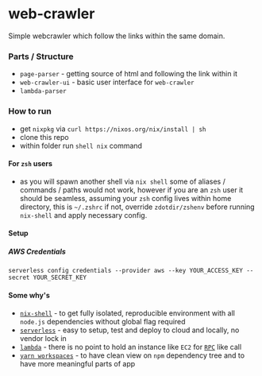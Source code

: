 # web-crawler

Simple webcrawler which follow the links within the same domain.

### Parts / Structure
- `page-parser` - getting source of html and following the link within it
- `web-crawler-ui` - basic user interface for `web-crawler`
- `lambda-parser`

### How to run
* get `nixpkg` via `curl https://nixos.org/nix/install | sh`
* clone this repo
* within folder run `shell nix` command

#### For `zsh` users
* as you will spawn another shell via `nix shell` some of aliases / commands / paths would not work, however if you are an `zsh` user it should be seamless, assuming your `zsh` config lives within home directory, this is `~/.zshrc` if not, override `zdotdir/zshenv` before running `nix-shell` and apply necessary config.

#### Setup
##### AWS Credentials
```  
serverless config credentials --provider aws --key YOUR_ACCESS_KEY --secret YOUR_SECRET_KEY
```

#### Some why's
* [`nix-shell`](https://nixos.org/nixos/nix-pills/developing-with-nix-shell.html) - to get fully isolated, reproducible environment with all `node.js` dependencies without global flag required
* [`serverless`](https://serverless.com/) - easy to setup, test and deploy to cloud and locally, no vendor lock in
* [`lambda`](https://aws.amazon.com/lambda/) - there is no point to hold an instance like `EC2` for [`RPC`](https://en.wikipedia.org/wiki/Remote_procedure_call) like call
* [`yarn workspaces`](https://yarnpkg.com/lang/en/docs/workspaces/) - to have clean view on `npm` dependency tree and to have more meaningful parts of app
